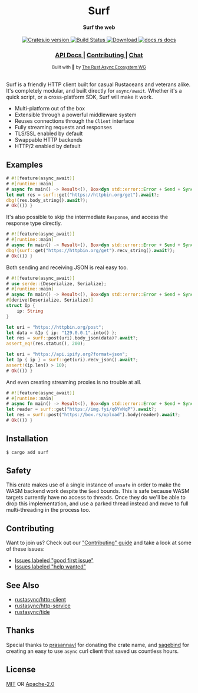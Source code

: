<h1 align="center">Surf</h1>
<div align="center">
 <strong>
   Surf the web
 </strong>
</div>

<br />

<div align="center">
  <!-- Crates version -->
  <a href="https://crates.io/crates/surf">
    <img src="https://img.shields.io/crates/v/surf.svg?style=flat-square"
    alt="Crates.io version" />
  </a>
  <!-- Build Status -->
  <a href="https://travis-ci.org/rustasync/surf">
    <img src="https://img.shields.io/travis/rustasync/surf.svg?style=flat-square"
      alt="Build Status" />
  </a>
  <!-- Downloads -->
  <a href="https://crates.io/crates/surf">
    <img src="https://img.shields.io/crates/d/surf.svg?style=flat-square"
      alt="Download" />
  </a>
  <!-- docs.rs docs -->
  <a href="https://docs.rs/surf">
    <img src="https://img.shields.io/badge/docs-latest-blue.svg?style=flat-square"
      alt="docs.rs docs" />
  </a>
</div>

<div align="center">
  <h3>
    <a href="https://docs.rs/surf">
      API Docs
    </a>
    <span> | </span>
    <a href="https://github.com/rustasync/surf/blob/master/.github/CONTRIBUTING.md">
      Contributing
    </a>
    <span> | </span>
    <a href="https://discordapp.com/channels/442252698964721669/474974025454452766">
      Chat
    </a>
  </h3>
</div>

<div align="center">
  <sub>Built with 🌊 by <a href="https://github.com/rustasync">The Rust Async Ecosystem WG</a>
</div>

<br/>

Surf is a friendly HTTP client built for casual Rustaceans and veterans alike.
It's completely modular, and built directly for `async/await`. Whether it's a
quick script, or a cross-platform SDK, Surf will make it work.

- Multi-platform out of the box
- Extensible through a powerful middleware system
- Reuses connections through the `Client` interface
- Fully streaming requests and responses
- TLS/SSL enabled by default
- Swappable HTTP backends
- HTTP/2 enabled by default

## Examples

```rust
# #![feature(async_await)]
# #[runtime::main]
# async fn main() -> Result<(), Box<dyn std::error::Error + Send + Sync + 'static>> {
let mut res = surf::get("https://httpbin.org/get").await?;
dbg!(res.body_string().await?);
# Ok(()) }
```

It's also possible to skip the intermediate `Response`, and access the response
type directly.

```rust
# #![feature(async_await)]
# #[runtime::main]
# async fn main() -> Result<(), Box<dyn std::error::Error + Send + Sync + 'static>> {
dbg!(surf::get("https://httpbin.org/get").recv_string().await?);
# Ok(()) }
```

Both sending and receiving JSON is real easy too.

```rust
# #![feature(async_await)]
# use serde::{Deserialize, Serialize};
# #[runtime::main]
# async fn main() -> Result<(), Box<dyn std::error::Error + Send + Sync + 'static>> {
#[derive(Deserialize, Serialize)]
struct Ip {
    ip: String
}

let uri = "https://httpbin.org/post";
let data = &Ip { ip: "129.0.0.1".into() };
let res = surf::post(uri).body_json(data)?.await?;
assert_eq!(res.status(), 200);

let uri = "https://api.ipify.org?format=json";
let Ip { ip } = surf::get(uri).recv_json().await?;
assert!(ip.len() > 10);
# Ok(()) }
```

And even creating streaming proxies is no trouble at all.

```rust
# #![feature(async_await)]
# #[runtime::main]
# async fn main() -> Result<(), Box<dyn std::error::Error + Send + Sync + 'static>> {
let reader = surf::get("https://img.fyi/q6YvNqP").await?;
let res = surf::post("https://box.rs/upload").body(reader).await?;
# Ok(()) }
```

## Installation
```sh
$ cargo add surf
```

## Safety
This crate makes use of a single instance of `unsafe` in order to make the WASM
backend work despite the `Send` bounds. This is safe because WASM targets
currently have no access to threads. Once they do we'll be able to drop this
implementation, and use a parked thread instead and move to full multi-threading
in the process too.

## Contributing
Want to join us? Check out our ["Contributing" guide][contributing] and take a
look at some of these issues:

- [Issues labeled "good first issue"][good-first-issue]
- [Issues labeled "help wanted"][help-wanted]

## See Also
- [rustasync/http-client](https://github.com/rustasync/http-client)
- [rustasync/http-service](https://github.com/rustasync/http-service)
- [rustasync/tide](https://github.com/rustasync/tide)

## Thanks
Special thanks to [prasannavl](https://github.com/prasannavl) for donating the
crate name, and [sagebind](https://github.com/sagebind) for creating an easy to
use `async` curl client that saved us countless hours.

## License
[MIT](./LICENSE-MIT) OR [Apache-2.0](./LICENSE-APACHE)

[1]: https://img.shields.io/crates/v/surf.svg?style=flat-square
[2]: https://crates.io/crates/surf
[3]: https://img.shields.io/travis/rustasync/surf/master.svg?style=flat-square
[4]: https://travis-ci.org/rustasync/surf
[5]: https://img.shields.io/crates/d/surf.svg?style=flat-square
[6]: https://crates.io/crates/surf
[7]: https://img.shields.io/badge/docs-latest-blue.svg?style=flat-square
[8]: https://docs.rs/surf

[releases]: https://github.com/rustasync/surf/releases
[contributing]: https://github.com/rustasync/surf/blob/master/.github/CONTRIBUTING.md
[good-first-issue]: https://github.com/rustasync/surf/labels/good%20first%20issue
[help-wanted]: https://github.com/rustasync/surf/labels/help%20wanted
